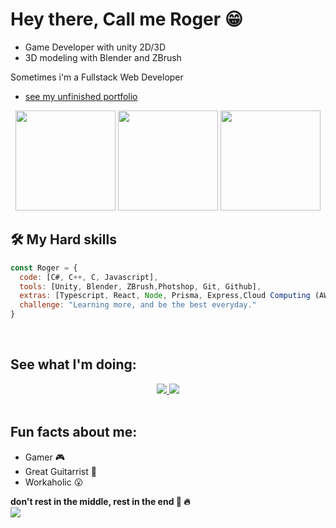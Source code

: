 
# Hey there, Call me Roger :grin:
- Game Developer with unity 2D/3D 
- 3D modeling with Blender and ZBrush

 Sometimes i'm a Fullstack Web Developer
- <a href="https://rogeralbuquerque.github.io/portfolio/"> see my unfinished portfolio </a>

<div align="center">
 <img height="160em" src="https://github-readme-stats-three-rho-95.vercel.app/api?username=RogerAlbuquerque&show_icons=true&theme=radical"/>
 <img height="160em" src="https://github-readme-stats-three-rho-95.vercel.app/api/top-langs/?theme=radical&layout=compact&username=RogerAlbuquerque&langs_count=7"/>
 <img height="160em" src="https://github-readme-streak-stats.herokuapp.com/?user=RogerAlbuquerque&theme=radical&hide_border=false"/>
</div>


## 🛠 **My Hard skills**
```javascript
const Roger = {
  code: [C#, C++, C, Javascript],
  tools: [Unity, Blender, ZBrush,Photshop, Git, Github],
  extras: [Typescript, React, Node, Prisma, Express,Cloud Computing (AWS)],
  challenge: "Learning more, and be the best everyday."
}
```
<br>




## See what I'm doing:
<div align="center"> 
<a href="https://instagram.com/estudahack" target="_blank">
 <img src="https://img.shields.io/badge/-Instagram-%23E4405F?style=for-the-badge&logo=instagram&logoColor=white" target="_blank">
</a>
<a href="https://www.linkedin.com/in/roger-albuquerque" target="_blank">
 <img src="https://img.shields.io/badge/-LinkedIn-%230077B5?style=for-the-badge&logo=linkedin&logoColor=white" target="_blank"></a> 
</div> 

<br>

## Fun facts about me:
   - Gamer :video_game:
   - Great Guitarrist :guitar:
   - Workaholic :open_mouth: 
   
 
**don't rest in the middle, rest in the end :triumph: :fire:** <br>
<img align="center" src="https://profile-counter.glitch.me/RogerAlbuquerque/count.svg"/>
